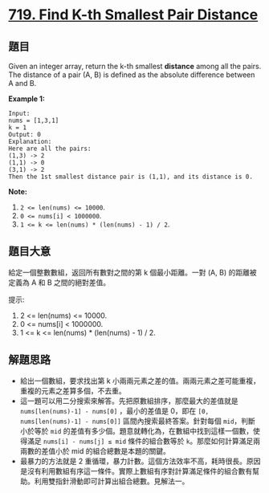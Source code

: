 # [719. Find K-th Smallest Pair Distance](https://leetcode.com/problems/find-k-th-smallest-pair-distance/)


## 題目

Given an integer array, return the k-th smallest **distance** among all the pairs. The distance of a pair (A, B) is defined as the absolute difference between A and B.

**Example 1:**

    Input:
    nums = [1,3,1]
    k = 1
    Output: 0 
    Explanation:
    Here are all the pairs:
    (1,3) -> 2
    (1,1) -> 0
    (3,1) -> 2
    Then the 1st smallest distance pair is (1,1), and its distance is 0.

**Note:**

1. `2 <= len(nums) <= 10000`.
2. `0 <= nums[i] < 1000000`.
3. `1 <= k <= len(nums) * (len(nums) - 1) / 2`.


## 題目大意

給定一個整數數組，返回所有數對之間的第 k 個最小距離。一對 (A, B) 的距離被定義為 A 和 B 之間的絕對差值。

提示:

1. 2 <= len(nums) <= 10000.
2. 0 <= nums[i] < 1000000.
3. 1 <= k <= len(nums) * (len(nums) - 1) / 2.



## 解題思路

- 給出一個數組，要求找出第 k 小兩兩元素之差的值。兩兩元素之差可能重複，重複的元素之差算多個，不去重。
- 這一題可以用二分搜索來解答。先把原數組排序，那麼最大的差值就是 `nums[len(nums)-1] - nums[0]` ，最小的差值是 0，即在 `[0, nums[len(nums)-1] - nums[0]]` 區間內搜索最終答案。針對每個 `mid`，判斷小於等於 `mid` 的差值有多少個。題意就轉化為，在數組中找到這樣一個數，使得滿足 `nums[i] - nums[j] ≤ mid` 條件的組合數等於 `k`。那麼如何計算滿足兩兩數的差值小於 mid 的組合總數是本題的關鍵。
- 最暴力的方法就是 2 重循環，暴力計數。這個方法效率不高，耗時很長。原因是沒有利用數組有序這一條件。實際上數組有序對計算滿足條件的組合數有幫助。利用雙指針滑動即可計算出組合總數。見解法一。

